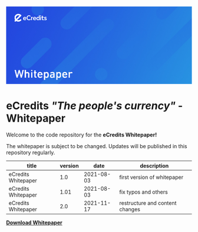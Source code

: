 ![eCredits Whitepaper Header](assets/eCredits_Whitepaper_Header.jpg)

# eCredits *"The people's currency"* - Whitepaper

Welcome to the code repository for the **eCredits Whitepaper!**  

The whitepaper is subject to be changed. Updates will be published in this repository regularly.

| title               | version | date       | description                     |
|---------------------|---------|------------|---------------------------------|
| eCredits Whitepaper | 1.0     | 2021-08-03 | first version of whitepaper     |
| eCredits Whitepaper | 1.01    | 2021-08-03 | fix typos and others            |
| eCredits Whitepaper | 2.0     | 2021-11-17 | restructure and content changes |


**[Download Whitepaper](eCredits-whitepaper.pdf)**